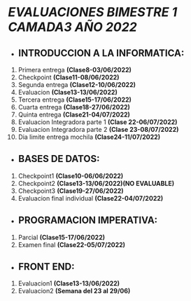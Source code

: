 # ***EVALUACIONES BIMESTRE 1 CAMADA3 AÑO 2022***
* ## **INTRODUCCION A LA INFORMATICA:**
1. Primera entrega  **(Clase8-03/06/2022)**
2. Checkpoint  **(Clase11-08/06/2022)**
3. Segunda entrega  **(Clase12-10/06/2022)**
4. Evaluacion  **(Clase13-13/06/2022)**
5. Tercera entrega  **(Clase15-17/06/2022)**
6. Cuarta entrega  **(Clase18-27/06/2022)**
7. Quinta entrega  **(Clase21-04/07/2022)**
8. Evaluacion Integradora parte 1  **(Clase 22-06/07/2022)**
9. Evaluacion Integradora parte 2  **(Clase 23-08/07/2022)**
10. Dia limite entrega mochila  **(Clase24-11/07/2022)**


* ## **BASES DE DATOS:**
1. Checkpoint1  **(Clase10-06/06/2022)**
2. Checkpoint2  **(Clase13-13/06/2022)(NO EVALUABLE)**
3. Checkpoint3  **(Clase19-27/06/2022)**
4. Evaluacion final individual  **(Clase22-04/07/2022)**


* ## **PROGRAMACION IMPERATIVA:**
1. Parcial  **(Clase15-17/06/2022)**
2. Examen final  **(Clase22-05/07/2022)**


* ## **FRONT END:**
1. Evaluacion1  **(Clase13-13/06/2022)**
2. Evaluacion2  **(Semana del 23 al 29/06)**
